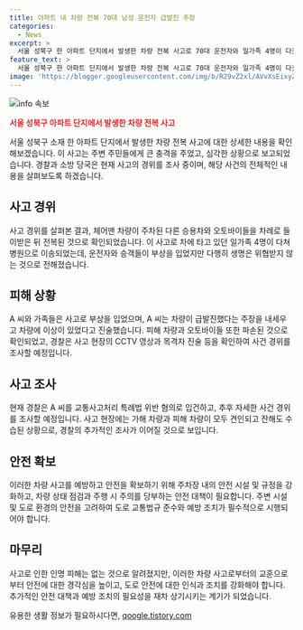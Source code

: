 ```yaml
---
title: 아파트 내 차량 전복 70대 남성 운전자 급발진 주장
categories:
  - News
excerpt: >
  서울 성북구 한 아파트 단지에서 발생한 차량 전복 사고로 70대 운전자와 일가족 4명이 다쳤다. 운전자는 중상을 입었으나 생명은 위험하지 않다고 전해졌으며, 운전 중 차량에 이상이 있었다고 진술했다. 사고는 폐쇄회로(CC)TV 영상과 목격자 진술 등을 토대로 추가 조사될 예정이다. 사고로 주차돼 있던 승용차 1대와 오토바이 4대가 파손되었고, 현재 가해 차량과 피해 차량이 견인되고 잔해도 수습 중이다.
feature_text: >
  서울 성북구 한 아파트 단지에서 발생한 차량 전복 사고로 70대 운전자와 일가족 4명이 다쳤다. 운전자는 중상을 입었으나 생명은 위험하지 않다고 전해졌으며, 운전 중 차량에 이상이 있었다고 진술했다. 사고는 폐쇄회로(CC)TV 영상과 목격자 진술 등을 토대로 추가 조사될 예정이다. 사고로 주차돼 있던 승용차 1대와 오토바이 4대가 파손되었고, 현재 가해 차량과 피해 차량이 견인되고 잔해도 수습 중이다.
image: 'https://blogger.googleusercontent.com/img/b/R29vZ2xl/AVvXsEixyZcFfHzMRdzZMjFBmAUKJYCLCGyLL1o632UiGVXcaFdKo_bkvkuCioo0uUKlGfBVcT3P84aROyZIXSBEx3Aw5nCQ3pTgDom1WDC4m8eifvWiAmWEEVb4x6G_l8C0QH225ldMjyaFvpxGEBGNO37VmDTDMHGhJPq73UglMfDca1-0aw/s1600/blogspot.png'
---
```


<p><img src="https://blogger.googleusercontent.com/img/b/R29vZ2xl/AVvXsEixyZcFfHzMRdzZMjFBmAUKJYCLCGyLL1o632UiGVXcaFdKo_bkvkuCioo0uUKlGfBVcT3P84aROyZIXSBEx3Aw5nCQ3pTgDom1WDC4m8eifvWiAmWEEVb4x6G_l8C0QH225ldMjyaFvpxGEBGNO37VmDTDMHGhJPq73UglMfDca1-0aw/s1600/blogspot.png" alt="info 속보" /></p>

<p><b><span style="color: #ee2323;">서울 성북구 아파트 단지에서 발생한 차량 전복 사고</span></b></p>

<p>서울 성북구 소재 한 아파트 단지에서 발생한 차량 전복 사고에 대한 상세한 내용을 확인해보겠습니다. 이 사고는 주변 주민들에게 큰 충격을 주었고, 심각한 상황으로 보고되었습니다. 경찰과 소방 당국은 현재 사고의 경위를 조사 중이며, 해당 사건의 전체적인 내용을 살펴보도록 하겠습니다.</p>

<p data-ke-size="size16"></p>

<h2 data-ke-size="size26">사고 경위</h2>

<p>사고 경위를 살펴본 결과, 체어맨 차량이 주차된 다른 승용차와 오토바이들을 차례로 들이받은 뒤 전복된 것으로 확인되었습니다. 이 사고로 차에 타고 있던 일가족 4명이 다쳐 병원으로 이송되었는데, 운전자와 승객들이 부상을 입었지만 다행히 생명은 위협받지 않는 것으로 전해졌습니다.</p>

<p data-ke-size="size16"></p>

<h2 data-ke-size="size26">피해 상황</h2>

<p>A 씨와 가족들은 사고로 부상을 입었으며, A 씨는 차량이 급발진했다는 주장을 내세우고 차량에 이상이 있었다고 진술했습니다. 피해 차량과 오토바이들 또한 파손된 것으로 확인되었고, 경찰은 사고 현장의 CCTV 영상과 목격자 진술 등을 확인하여 사건 경위를 조사할 예정입니다.</p>

<p data-ke-size="size16"></p>

<h2 data-ke-size="size26">사고 조사</h2>

<p>현재 경찰은 A 씨를 교통사고처리 특례법 위반 혐의로 입건하고, 추후 자세한 사건 경위를 조사할 예정입니다. 사고 현장에는 가해 차량과 피해 차량이 모두 견인되고 잔해도 수습된 상황으로, 경찰의 추가적인 조사가 이어질 것으로 보입니다.</p>

<p data-ke-size="size16"></p>

<h2 data-ke-size="size26">안전 확보</h2>

<p>이러한 차량 사고를 예방하고 안전을 확보하기 위해 주차장 내의 안전 시설 및 규정을 강화하고, 차량 상태 점검과 주행 시 주의를 당부하는 안전 대책이 필요합니다. 주변 시설 및 도로 환경의 안전을 고려하여 도로 교통법규 준수와 예방 조치가 필수적으로 시행되어야 합니다.</p>

<p data-ke-size="size16"></p>

<h2 data-ke-size="size26">마무리</h2>

<p>사고로 인한 인명 피해는 없는 것으로 알려졌지만, 이러한 차량 사고로부터의 교훈으로부터 안전에 대한 경각심을 높이고, 도로 안전에 대한 인식과 조치를 강화해야 합니다. 추가적인 안전 대책과 예방 조치의 필요성을 재차 상기시키는 계기가 되었습니다.</p>
유용한 생활 정보가 필요하시다면, <a href="https://qoogle.tistory.com" rel="dofollow">qoogle.tistory.com</a>


